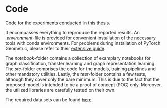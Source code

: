 # Code
Code for the experiments conducted in this thesis.

It encompasses everything to reproduce the reported results. An *.environment*-file is provided for convenient installation of the necessary tools with conda environments. For problems during installation of PyTorch Geometric, please refer to their [extensive guide](https://pytorch-geometric.readthedocs.io/).

The *notebook*-folder contains a collection of examplary notebooks for graph classification, transfer learning and graph representation learning. 
The *src*-folder comprises the code for the models, training pipelines and other mandatory utilities. 
Lastly, the *test*-folder contains a few tests, although they cover only the bare minimum. This is due to the fact that the proposed model is intended to be a proof of concept (POC) only. Moreover, the utilized libraries are carefully tested on their own.

The required data sets can be found [here](https://github.com/MA-CIT1806/Data).
